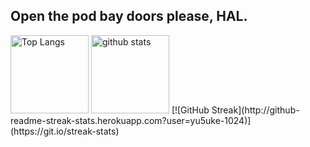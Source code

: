 ## Open the pod bay doors please, HAL.

<p align="left"> 
  <img alt="Top Langs" height="125px" src="https://github-readme-stats.vercel.app/api/top-langs/?username=yu5uke-1024&show_icons=true&theme=tokyonight&hide=jupyter%20notebook" />
   <img alt="github stats" height="125px" src="https://github-readme-stats.vercel.app/api?username=yu5uke-1024&theme=tokyonight&show_icons=true" />
   [![GitHub Streak](http://github-readme-streak-stats.herokuapp.com?user=yu5uke-1024)](https://git.io/streak-stats)
</p>

